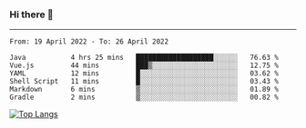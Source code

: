### Hi there 👋
---
<!--START_SECTION:waka-->

```text
From: 19 April 2022 - To: 26 April 2022

Java           4 hrs 25 mins   ███████████████████░░░░░░   76.63 %
Vue.js         44 mins         ███▒░░░░░░░░░░░░░░░░░░░░░   12.75 %
YAML           12 mins         █░░░░░░░░░░░░░░░░░░░░░░░░   03.62 %
Shell Script   11 mins         █░░░░░░░░░░░░░░░░░░░░░░░░   03.43 %
Markdown       6 mins          ▒░░░░░░░░░░░░░░░░░░░░░░░░   01.89 %
Gradle         2 mins          ▒░░░░░░░░░░░░░░░░░░░░░░░░   00.82 %
```

<!--END_SECTION:waka-->

[![Top Langs](https://github-readme-stats.vercel.app/api/top-langs/?username=HyunAh-iia&layout=compact)](https://github.com/anuraghazra/github-readme-stats)
<!--
**HyunAh-iia/HyunAh-iia** is a ✨ _special_ ✨ repository because its `README.md` (this file) appears on your GitHub profile.

Here are some ideas to get you started:

- 🔭 I’m currently working on ...
- 🌱 I’m currently learning ...
- 👯 I’m looking to collaborate on ...
- 🤔 I’m looking for help with ...
- 💬 Ask me about ...
- 📫 How to reach me: ...
- 😄 Pronouns: ...
- ⚡ Fun fact: ...
-->
